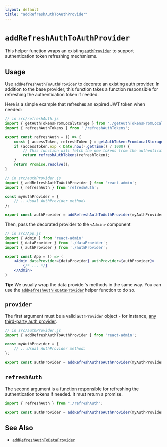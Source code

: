 ```yaml
---
layout: default
title: "addRefreshAuthToAuthProvider"
---
```


# `addRefreshAuthToAuthProvider`

This helper function wraps an existing [`authProvider`]('./Authentication.md') to support authentication token refreshing mechanisms.

## Usage

Use `addRefreshAuthToAuthProvider` to decorate an existing auth provider. In addition to the base provider, this function takes a function responsible for refreshing the authentication token if needed.

Here is a simple example that refreshes an expired JWT token when needed:

```jsx
// in src/refreshAuth.js
import { getAuthTokensFromLocalStorage } from './getAuthTokensFromLocalStorage';
import { refreshAuthTokens } from './refreshAuthTokens';

export const refreshAuth = () => {
    const { accessToken, refreshToken } = getAuthTokensFromLocalStorage();
    if (accessToken.exp < Date.now().getTime() / 1000) {
        // This function will fetch the new tokens from the authentication service and update them in localStorage
        return refreshAuthTokens(refreshToken);
    }
    return Promise.resolve();
}

// in src/authProvider.js
import { addRefreshAuthToAuthProvider } from 'react-admin';
import { refreshAuth } from 'refreshAuth';

const myAuthProvider = {
    // ...Usual AuthProvider methods
};

export const authProvider = addRefreshAuthToAuthProvider(myAuthProvider, refreshAuth);
```

Then, pass the decorated provider to the `<Admin>` component

```jsx
// in src/App.js
import { Admin } from 'react-admin';
import { dataProvider } from './dataProvider';
import { authProvider } from './authProvider';

export const App = () => (
    <Admin dataProvider={dataProvider} authProvider={authProvider}>
        {/* ... */}
    </Admin>
)
```

**Tip:** We usually wrap the data provider's methods in the same way. You can use the [`addRefreshAuthToDataProvider`](./addRefreshAuthToDataProvider.md) helper function to do so.

## `provider`

The first argument must be a valid `authProvider` object - for instance, [any third-party auth provider](./AuthProviderList.md). 

```jsx
// in src/authProvider.js
import { addRefreshAuthToAuthProvider } from 'react-admin';

const myAuthProvider = {
    // ...Usual AuthProvider methods
};

export const authProvider = addRefreshAuthToAuthProvider(myAuthProvider, [ /* refreshAuth function */ ]);
```

## `refreshAuth`

The second argument is a function responsible for refreshing the authentication tokens if needed. It must return a promise.

```jsx
import { refreshAuth } from "./refreshAuth";

export const authProvider = addRefreshAuthToAuthProvider(myAuthProvider, refreshAuth);
```

## See Also

- [`addRefreshAuthToDataProvider`](./addRefreshAuthToDataProvider.md)
